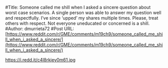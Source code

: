 #Title: Someone called me shill when I asked a sincere question about worst case scenarios. A single person was able to answer my question well and respectfully. I’ve since ‘upped’ my shares multiple times. Please, treat others with respect. Not everyone uneducated or concerned is a shill.
#Author: dmurrieta72
#Post URL: [https://www.reddit.com/r/GME/comments/m19ch9/someone_called_me_shill_when_i_asked_a_sincere/](https://www.reddit.com/r/GME/comments/m19ch9/someone_called_me_shill_when_i_asked_a_sincere/)


https://i.redd.it/c4l8rkjey0m61.jpg